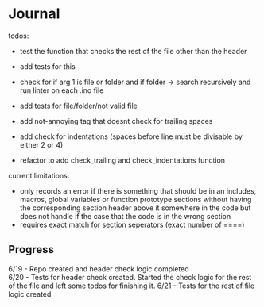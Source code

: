 # Journal

todos:

- test the function that checks the rest of the file other than the header
- add tests for this

- check for if arg 1 is file or folder and if folder -> search recursively and run linter on each .ino file
- add tests for file/folder/not valid file

- add not-annoying tag that doesnt check for trailing spaces

- add check for indentations (spaces before line must be divisable by either 2 or 4)

- refactor to add check_trailing and check_indentations function

current limitations:  

- only records an error if there is something that should be in an includes, macros, global variables or function prototype sections without having the corresponding section header above it somewhere in the code but does not handle if the case that the code is in the wrong section
- requires exact match for section seperators (exact number of ====)

## Progress
6/19 - Repo created and header check logic completed  
6/20 - Tests for header check created. Started the check logic for the rest of the file and left some todos for finishing it. 
6/21 - Tests for the rest of file logic created
